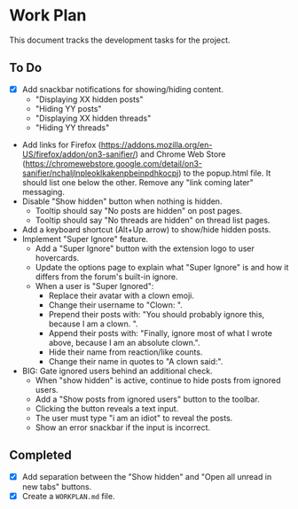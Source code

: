 # Work Plan

This document tracks the development tasks for the project.

## To Do

- [x] Add snackbar notifications for showing/hiding content.
  - "Displaying XX hidden posts"
  - "Hiding YY posts"
  - "Displaying XX hidden threads"
  - "Hiding YY threads"
- Add links for Firefox (https://addons.mozilla.org/en-US/firefox/addon/on3-sanifier/) and Chrome Web Store (https://chromewebstore.google.com/detail/on3-sanifier/nchaljlnpleoklkakenpbeinpdhkocpj) to the popup.html file. It should list one below the other. Remove any "link coming later" messaging.
- Disable "Show hidden" button when nothing is hidden.
  - Tooltip should say "No posts are hidden" on post pages.
  - Tooltip should say "No threads are hidden" on thread list pages.
- Add a keyboard shortcut (Alt+Up arrow) to show/hide hidden posts.
- Implement "Super Ignore" feature.
  - Add a "Super Ignore" button with the extension logo to user hovercards.
  - Update the options page to explain what "Super Ignore" is and how it differs from the forum's built-in ignore.
  - When a user is "Super Ignored":
    - Replace their avatar with a clown emoji.
    - Change their username to "Clown: <original name>".
    - Prepend their posts with: "You should probably ignore this, because I am a clown. ".
    - Append their posts with: "Finally, ignore most of what I wrote above, because I am an absolute clown.".
    - Hide their name from reaction/like counts.
    - Change their name in quotes to "A clown said:".
- BIG: Gate ignored users behind an additional check.
  - When "show hidden" is active, continue to hide posts from ignored users.
  - Add a "Show posts from ignored users" button to the toolbar.
  - Clicking the button reveals a text input.
  - The user must type "i am an idiot" to reveal the posts.
  - Show an error snackbar if the input is incorrect.

## Completed

- [x] Add separation between the "Show hidden" and "Open all unread in new tabs" buttons.
- [x] Create a `WORKPLAN.md` file.